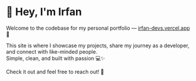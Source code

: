 # 👋 Hey, I'm Irfan

Welcome to the codebase for my personal portfolio — [irfan-devs.vercel.app](https://irfan-devs.vercel.app) 🚀

This site is where I showcase my projects, share my journey as a developer, and connect with like-minded people.  
Simple, clean, and built with passion 💻✨

Check it out and feel free to reach out! 🤝
